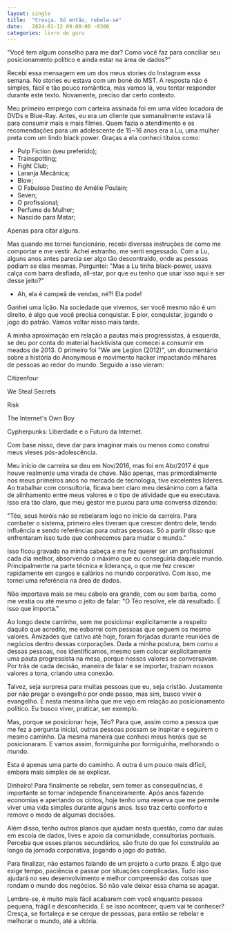 ```yaml
---
layout: single
title:  "Cresça. Só então, rebele-se"
date:   2024-01-12 09:00:00 -0300
categories: livro do guru
---
```

"Você tem algum conselho para me dar? Como você faz para conciliar seu posicionamento político e ainda estar na área de dados?"

Recebi essa mensagem em um dos meus stories do Instagram essa semana. No stories eu estava com um boné do MST. A resposta não é simples, fácil e tão pouco romântica, mas vamos lá, vou tentar responder durante este texto. Novamente, preciso dar certo contexto.

Meu primeiro emprego com carteira assinada foi em uma vídeo locadora de DVDs e Blue-Ray. Antes, eu era um cliente que semanalmente estava lá para consumir mais e mais filmes. Quem fazia o atendimento e as recomendações para um adolescente de 15~16 anos era a Lu, uma mulher preta com um lindo black power. Graças a ela conheci títulos como:

- Pulp Fiction (seu preferido);
- Trainspotting;
- Fight Club;
- Laranja Mecânica;
- Blow;
- O Fabuloso Destino de Amélie Poulain;
- Seven;
- O profissional;
- Perfume de Mulher;
- Nascido para Matar;

Apenas para citar alguns.

Mas quando me tornei funcionário, recebi diversas instruções de como me comportar e me vestir. Achei estranho, me senti engessado. Com a Lu, alguns anos antes parecia ser algo tão descontraído, onde as pessoas podiam se elas mesmas. Perguntei: "Mas a Lu tinha black-power, usava calça com barra desfiada, all-star, por que eu tenho que usar isso aqui e ser desse jeito?"

- Ah, ela é campeã de vendas, né?! Ela pode!

Ganhei uma lição. Na sociedade que vivemos, ser você mesmo não é um direito, é algo que você precisa conquistar. E pior, conquistar, jogando o jogo do patrão. Vamos voltar nisso mais tarde.

A minha aproximação em relação a pautas mais progressistas, à esquerda, se deu por conta do material hacktivista que comecei a consumir em meados de 2013. O primeiro foi "We are Legion (2012)", um documentário sobre a história do Anonymous e movimento hacker impactando milhares de pessoas ao redor do mundo. Seguido a isso vieram:

Citizenfour

We Steal Secrets

Risk

The Internet's Own Boy

Cypherpunks: Liberdade e o Futuro da Internet.

Com base nisso, deve dar para imaginar mais ou menos como construí meus vieses pós-adolescência.

Meu início de carreira se deu em Nov/2016, mas foi em Abr/2017 é que houve realmente uma virada de chave. Não apenas, mas primordialmente nos meus primeiros anos no mercado de tecnologia, tive excelentes líderes. Ao trabalhar com consultoria, ficava bem claro meu desânimo com a falta de alinhamento entre meus valores e o tipo de atividade que eu executava. Isso era tão claro, que meu gestor me puxou para uma conversa dizendo:

"Téo, seus heróis não se rebelaram logo no início da carreira. Para combater o sistema, primeiro eles tiveram que crescer dentro dele, tendo influência e sendo referências para outras pessoas. Só a partir disso que enfrentaram isso tudo que conhecemos para mudar o mundo."

Isso ficou gravado na minha cabeça e me fez querer ser um profissional cada dia melhor, absorvendo o máximo que eu conseguiria daquele mundo. Principalmente na parte técnica e liderança, o que me fez crescer rapidamente em cargos e salários no mundo corporativo. Com isso, me tornei uma referência na área de dados.

Não importava mais se meu cabelo era grande, com ou sem barba, como me vestia ou até mesmo o jeito de falar: "O Téo resolve, ele dá resultado. É isso que importa."

Ao longo deste caminho, sem me posicionar explicitamente a respeito daquilo que acredito, me esbarrei com pessoas que seguem os mesmo valores. Amizades que cativo até hoje, foram forjadas durante reuniões de negócios dentro dessas corporações. Dada a minha postura, bem como a dessas pessoas, nos identificamos, mesmo sem colocar explicitamente uma pauta progressista na mesa, porque nossos valores se conversavam. Por trás de cada decisão, maneira de falar e se importar, traziam nossos valores a tona, criando uma conexão.

Talvez, seja surpresa para muitas pessoas que eu, seja cristão. Justamente por não pregar o evangelho por onde passo, mas sim, busco viver o evangelho. É nesta mesma linha que me vejo em relação ao posicionamento político. Eu busco viver, praticar, ser exemplo.

Mas, porque se posicionar hoje, Téo? Para que, assim como a pessoa que me fez a pergunta inicial, outras pessoas possam se inspirar e seguirem o mesmo caminho. Da mesma maneira que conheci meus heróis que se posicionaram. E vamos assim, formiguinha por formiguinha, melhorando o mundo.

Esta é apenas uma parte do caminho. A outra é um pouco mais difícil, embora mais simples de se explicar.

Dinheiro! Para finalmente se rebelar, sem temer as consequências, é importante se tornar independe financeiramente. Após anos fazendo economias e apertando os cintos, hoje tenho uma reserva que me permite viver uma vida simples durante alguns anos. Isso traz certo conforto e remove o medo de algumas decisões.

Além disso, tenho outros planos que ajudam nesta questão, como dar aulas em escola de dados, lives e apoio da comunidade, consultorias pontuais. Perceba que esses planos secundários, são fruto do que foi construído ao longo da jornada corporativa, jogando o jogo do patrão.

Para finalizar, não estamos falando de um projeto a curto prazo. É algo que exige tempo, paciência e passar por situações complicadas. Tudo isso ajudará no seu desenvolvimento e melhor compreensão das coisas que rondam o mundo dos negócios. Só não vale deixar essa chama se apagar.

Lembre-se, é muito mais fácil acabarem com você enquanto pessoa pequena, frágil e desconhecida. E se isso acontecer, quem vai te conhecer? Cresça, se fortaleça e se cerque de pessoas, para então se rebelar e melhorar o mundo, até a vitória.